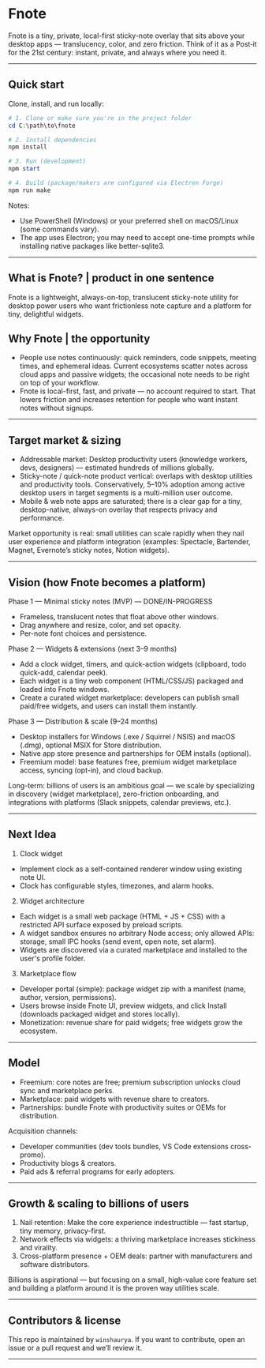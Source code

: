 # Fnote

Fnote is a tiny, private, local-first sticky-note overlay that sits above your desktop apps — translucency, color, and zero friction. Think of it as a Post‑it for the 21st century: instant, private, and always where you need it.

--------------------------------------------------------------------------------

## Quick start

Clone, install, and run locally:

```powershell
# 1. Clone or make sure you're in the project folder
cd C:\path\to\fnote

# 2. Install dependencies
npm install

# 3. Run (development)
npm start

# 4. Build (package/makers are configured via Electron Forge)
npm run make
```

Notes:
- Use PowerShell (Windows) or your preferred shell on macOS/Linux (some commands vary).
- The app uses Electron; you may need to accept one-time prompts while installing native packages like better-sqlite3.

--------------------------------------------------------------------------------

## What is Fnote? | product in one sentence

Fnote is a lightweight, always-on-top, translucent sticky-note utility for desktop power users who want frictionless note capture and a platform for tiny, delightful widgets.

## Why Fnote | the opportunity

- People use notes continuously: quick reminders, code snippets, meeting times, and ephemeral ideas. Current ecosystems scatter notes across cloud apps and passive widgets; the occasional note needs to be right on top of your workflow.
- Fnote is local-first, fast, and private — no account required to start. That lowers friction and increases retention for people who want instant notes without signups.

--------------------------------------------------------------------------------

## Target market & sizing 

- Addressable market: Desktop productivity users (knowledge workers, devs, designers) — estimated hundreds of millions globally.
- Sticky-note / quick-note product vertical: overlaps with desktop utilities and productivity tools. Conservatively, 5–10% adoption among active desktop users in target segments is a multi-million user outcome.
- Mobile & web note apps are saturated; there is a clear gap for a tiny, desktop-native, always-on overlay that respects privacy and performance.

Market opportunity is real: small utilities can scale rapidly when they nail user experience and platform integration (examples: Spectacle, Bartender, Magnet, Evernote’s sticky notes, Notion widgets).

--------------------------------------------------------------------------------

## Vision (how Fnote becomes a platform)

Phase 1 — Minimal sticky notes (MVP) — DONE/IN-PROGRESS
- Frameless, translucent notes that float above other windows.
- Drag anywhere and resize, color, and set opacity.
- Per-note font choices and persistence.

Phase 2 — Widgets & extensions (next 3–9 months)
- Add a clock widget, timers, and quick-action widgets (clipboard, todo quick-add, calendar peek).
- Each widget is a tiny web component (HTML/CSS/JS) packaged and loaded into Fnote windows.
- Create a curated widget marketplace: developers can publish small paid/free widgets, and users can install them instantly.

Phase 3 — Distribution & scale (9–24 months)
- Desktop installers for Windows (.exe / Squirrel / NSIS) and macOS (.dmg), optional MSIX for Store distribution.
- Native app store presence and partnerships for OEM installs (optional).
- Freemium model: base features free, premium widget marketplace access, syncing (opt-in), and cloud backup.

Long-term: billions of users is an ambitious goal — we scale by specializing in discovery (widget marketplace), zero-friction onboarding, and integrations with platforms (Slack snippets, calendar previews, etc.).

--------------------------------------------------------------------------------

## Next Idea

1. Clock widget
  - Implement clock as a self-contained renderer window using existing note UI.
  - Clock has configurable styles, timezones, and alarm hooks.
2. Widget architecture
  - Each widget is a small web package (HTML + JS + CSS) with a restricted API surface exposed by preload scripts.
  - A widget sandbox ensures no arbitrary Node access; only allowed APIs: storage, small IPC hooks (send event, open note, set alarm).
  - Widgets are discovered via a curated marketplace and installed to the user's profile folder.

3. Marketplace flow
  - Developer portal (simple): package widget zip with a manifest (name, author, version, permissions).
  - Users browse inside Fnote UI, preview widgets, and click Install (downloads packaged widget and stores locally).
  - Monetization: revenue share for paid widgets; free widgets grow the ecosystem.

--------------------------------------------------------------------------------------------------------


## Model

- Freemium: core notes are free; premium subscription unlocks cloud sync and marketplace perks.  
- Marketplace: paid widgets with revenue share to creators.  
- Partnerships: bundle Fnote with productivity suites or OEMs for distribution.

Acquisition channels:
- Developer communities (dev tools bundles, VS Code extensions cross-promo).  
- Productivity blogs & creators.  
- Paid ads & referral programs for early adopters.

--------------------------------------------------------------------------------

## Growth & scaling to billions of users

1. Nail retention: Make the core experience indestructible — fast startup, tiny memory, privacy-first.  
2. Network effects via widgets: a thriving marketplace increases stickiness and virality.  
3. Cross-platform presence + OEM deals: partner with manufacturers and software distributors.  

Billions is aspirational — but focusing on a small, high-value core feature set and building a platform around it is the proven way utilities scale.

-------------------------------------------------------------------------------------------

## Contributors & license

This repo is maintained by `winshaurya`. If you want to contribute, open an issue or a pull request and we’ll review it.

--------------------------------------------------------------------------------

